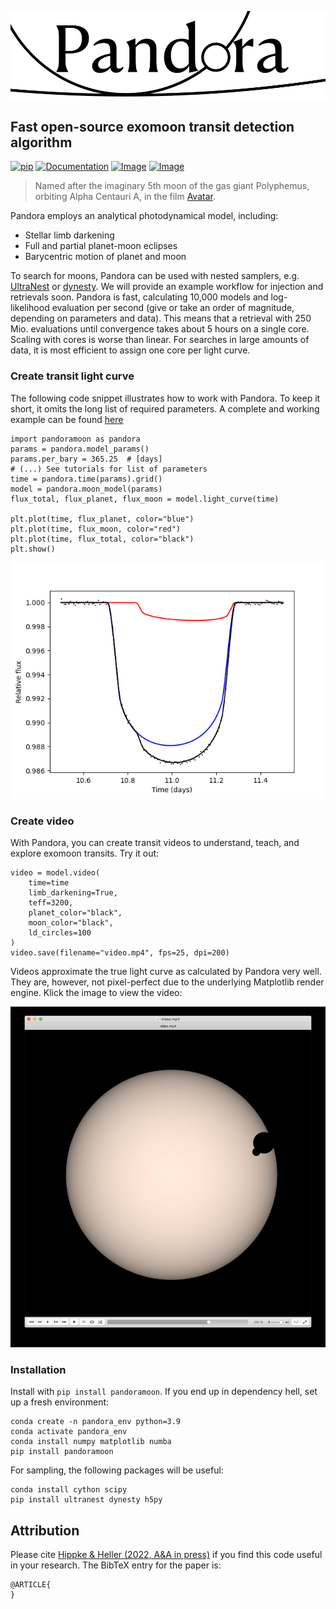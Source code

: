 ![Logo](https://github.com/hippke/Pandora/blob/main/docs/source/logo_v6.png?raw=true)
## Fast open-source exomoon transit detection algorithm

[![pip](https://img.shields.io/badge/pip-install%20pandoramoon-blue.svg)](https://pypi.org/project/pandoramoon/)
[![Documentation](https://img.shields.io/badge/Documentation-%E2%9C%93-blue.svg)](https://pandora-moon.readthedocs.io/en/latest/index.html)
[![Image](https://img.shields.io/badge/Examples-%E2%9C%93-blue.svg)](https://github.com/hippke/Pandora/tree/main/examples)
[![Image](https://img.shields.io/badge/arXiv-2205.09410-blue.svg)]([https://arxiv.org/abs/XXXX.XXXX](http://arxiv.org/abs/2205.09410))

> Named after the imaginary 5th moon of the gas giant Polyphemus, orbiting Alpha Centauri A, in the film [Avatar](https://james-camerons-avatar.fandom.com/wiki/Pandora). 

Pandora employs an analytical photodynamical model, including:
- Stellar limb darkening
- Full and partial planet-moon eclipses
- Barycentric motion of planet and moon

To search for moons, Pandora can be used with nested samplers, e.g. [UltraNest](https://github.com/JohannesBuchner/UltraNest) or [dynesty](https://github.com/joshspeagle/dynesty). We will provide an example workflow for injection and retrievals soon. Pandora is fast, calculating 10,000 models and log-likelihood evaluation per second (give or take an order of magnitude, depending on parameters and data). This means that a retrieval with 250 Mio. evaluations until convergence takes about 5 hours on a single core. Scaling with cores is worse than linear. For searches in large amounts of data, it is most efficient to assign one core per light curve.


### Create transit light curve

The following code snippet illustrates how to work with Pandora. To keep it short, it omits the long list of required parameters. A complete and working example can be found [here](https://github.com/hippke/Pandora/blob/main/examples/example.py) 

```
import pandoramoon as pandora
params = pandora.model_params()
params.per_bary = 365.25  # [days]
# (...) See tutorials for list of parameters
time = pandora.time(params).grid()
model = pandora.moon_model(params)
flux_total, flux_planet, flux_moon = model.light_curve(time)

plt.plot(time, flux_planet, color="blue")
plt.plot(time, flux_moon, color="red")
plt.plot(time, flux_total, color="black")
plt.show()
```
![lc](https://github.com/hippke/Pandora/blob/main/docs/source/lc_image.png?raw=true)

### Create video
With Pandora, you can create transit videos to understand, teach, and explore exomoon transits. Try it out:

```
video = model.video(
    time=time
    limb_darkening=True, 
    teff=3200,
    planet_color="black",
    moon_color="black",
    ld_circles=100
)
video.save(filename="video.mp4", fps=25, dpi=200)
```
Videos approximate the true light curve as calculated by Pandora very well. They are, however, not pixel-perfect due to the underlying Matplotlib render engine. Klick the image to view the video:

[![Video](https://github.com/hippke/Pandora/blob/main/docs/source/vid.jpg?raw=true)](https://youtu.be/TDbj5AnjDU8)

### Installation
Install with `pip install pandoramoon`. If you end up in dependency hell, set up a fresh environment:

```
conda create -n pandora_env python=3.9
conda activate pandora_env
conda install numpy matplotlib numba 
pip install pandoramoon
```

For sampling, the following packages will be useful:
```
conda install cython scipy
pip install ultranest dynesty h5py
```



Attribution
----------------
Please cite [Hippke & Heller (2022, A&A in press)](https://ui.adsabs.harvard.edu/abs/2022XX....XXX..XXXX/abstract) if you find this code useful in your research. The BibTeX entry for the paper is:

```
@ARTICLE{
}


```
